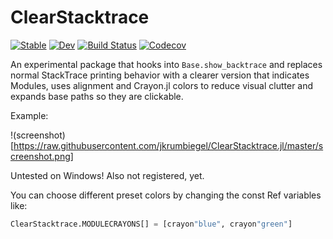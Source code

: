 # ClearStacktrace

[![Stable](https://img.shields.io/badge/docs-stable-blue.svg)](https://jkrumbiegel.github.io/ClearStacktrace.jl/stable)
[![Dev](https://img.shields.io/badge/docs-dev-blue.svg)](https://jkrumbiegel.github.io/ClearStacktrace.jl/dev)
[![Build Status](https://travis-ci.com/jkrumbiegel/ClearStacktrace.jl.svg?branch=master)](https://travis-ci.com/jkrumbiegel/ClearStacktrace.jl)
[![Codecov](https://codecov.io/gh/jkrumbiegel/ClearStacktrace.jl/branch/master/graph/badge.svg)](https://codecov.io/gh/jkrumbiegel/ClearStacktrace.jl)

An experimental package that hooks into `Base.show_backtrace` and replaces normal StackTrace printing behavior with a clearer version that indicates Modules, uses alignment and Crayon.jl colors to reduce visual clutter and expands base paths so they are clickable.

Example:

!(screenshot)[https://raw.githubusercontent.com/jkrumbiegel/ClearStacktrace.jl/master/screenshot.png]

Untested on Windows!
Also not registered, yet.

You can choose different preset colors by changing the const Ref variables like:
```julia
ClearStacktrace.MODULECRAYONS[] = [crayon"blue", crayon"green"]
```

